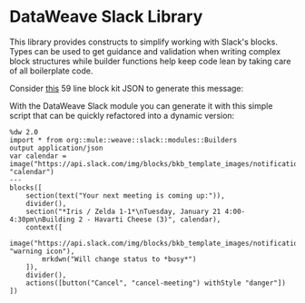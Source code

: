 # DataWeave Slack Library

This library provides constructs to simplify working with Slack's blocks. Types can be used to get guidance and validation
when writing complex block structures while builder functions help keep code lean by taking care of all boilerplate code.

Consider [this](https://app.slack.com/block-kit-builder/TLK2W2W10#%7B%22blocks%22:%5B%7B%22type%22:%22section%22,%22text%22:%7B%22type%22:%22plain_text%22,%22text%22:%22Your%20next%20meeting%20is%20coming%20up:%22,%22emoji%22:true%7D%7D,%7B%22type%22:%22divider%22%7D,%7B%22type%22:%22section%22,%22text%22:%7B%22type%22:%22mrkdwn%22,%22text%22:%22*Iris%20/%20Zelda%201-1*%5CnTuesday,%20January%2021%204:00-4:30pm%5CnBuilding%202%20-%20Havarti%20Cheese%20(3)%22%7D,%22accessory%22:%7B%22type%22:%22image%22,%22image_url%22:%22https://api.slack.com/img/blocks/bkb_template_images/notifications.png%22,%22alt_text%22:%22calendar%22%7D%7D,%7B%22type%22:%22context%22,%22elements%22:%5B%7B%22type%22:%22image%22,%22image_url%22:%22https://api.slack.com/img/blocks/bkb_template_images/notificationsWarningIcon.png%22,%22alt_text%22:%22warning%20icon%22%7D,%7B%22type%22:%22mrkdwn%22,%22text%22:%22Will%20change%20status%20to%20*busy*%22%7D%5D%7D,%7B%22type%22:%22divider%22%7D,%7B%22type%22:%22actions%22,%22elements%22:%5B%7B%22type%22:%22button%22,%22text%22:%7B%22type%22:%22plain_text%22,%22text%22:%22Cancel%22,%22emoji%22:true%7D,%22action_id%22:%22cancel-meeting%22,%22style%22:%22danger%22%7D%5D%7D%5D%7D)
59 line block kit JSON to generate this message:

With the DataWeave Slack module you can generate it with this simple script that can be quickly refactored into a dynamic version:

```dataweave
%dw 2.0
import * from org::mule::weave::slack::modules::Builders
output application/json
var calendar = image("https://api.slack.com/img/blocks/bkb_template_images/notifications.png", "calendar")
---
blocks([
    section(text("Your next meeting is coming up:")),
    divider(),
    section("*Iris / Zelda 1-1*\nTuesday, January 21 4:00-4:30pm\nBuilding 2 - Havarti Cheese (3)", calendar),
    context([
        image("https://api.slack.com/img/blocks/bkb_template_images/notificationsWarningIcon.png", "warning icon"),
        mrkdwn("Will change status to *busy*")
    ]),
    divider(),
    actions([button("Cancel", "cancel-meeting") withStyle "danger"])
])
```